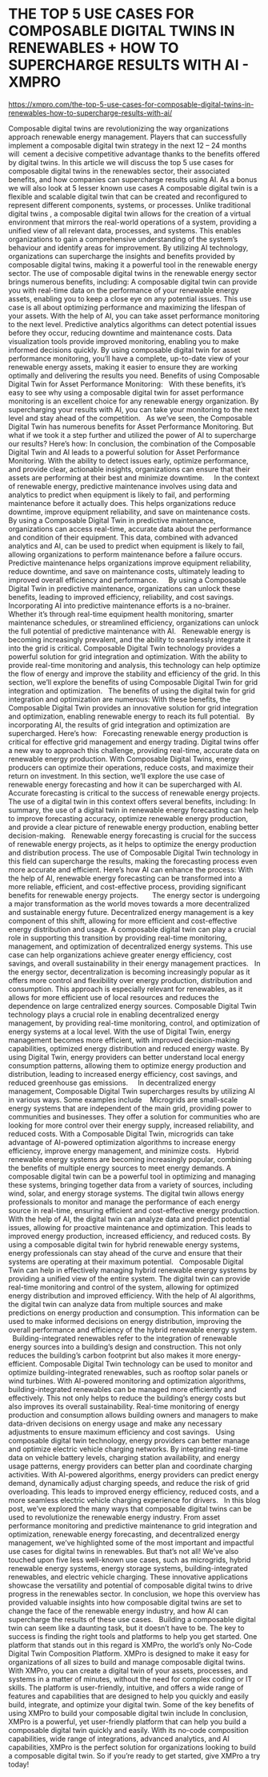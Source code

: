 # THE TOP 5 USE CASES FOR COMPOSABLE DIGITAL TWINS IN RENEWABLES + HOW TO SUPERCHARGE RESULTS WITH AI - XMPRO

https://xmpro.com/the-top-5-use-cases-for-composable-digital-twins-in-renewables-how-to-supercharge-results-with-ai/


Composable digital twins are revolutionizing the way organizations approach renewable energy management. Players that can successfully implement a composable digital twin strategy in the next 12 – 24 months will  cement a decisive competitive advantage thanks to the benefits offered by digital twins.
In this article we will discuss the top 5 use cases for composable digital twins in the renewables sector, their associated benefits, and how companies can supercharge results using AI.
As a bonus we will also look at 5 lesser known use cases
A composable digital twin is a flexible and scalable digital twin that can be created and reconfigured to represent different components, systems, or processes. Unlike traditional digital twins , a composable digital twin allows for the creation of a virtual environment that mirrors the real-world operations of a system, providing a unified view of all relevant data, processes, and systems. This enables organizations to gain a comprehensive understanding of the system’s behaviour and identify areas for improvement. By utilizing AI technology, organizations can supercharge the insights and benefits provided by composable digital twins, making it a powerful tool in the renewable energy sector.
The use of composable digital twins in the renewable energy sector brings numerous benefits, including:
A composable digital twin can provide you with real-time data on the performance of your renewable energy assets, enabling you to keep a close eye on any potential issues. This use case is all about optimizing performance and maximizing the lifespan of your assets.
With the help of AI, you can take asset performance monitoring to the next level. Predictive analytics algorithms can detect potential issues before they occur, reducing downtime and maintenance costs. Data visualization tools provide improved monitoring, enabling you to make informed decisions quickly.
By using composable digital twin for asset performance monitoring, you’ll have a complete, up-to-date view of your renewable energy assets, making it easier to ensure they are working optimally and delivering the results you need.
Benefits of using Composable Digital Twin for Asset Performance Monitoring:
 
With these benefits, it’s easy to see why using a composable digital twin for asset performance monitoring is an excellent choice for any renewable energy organization. By supercharging your results with AI, you can take your monitoring to the next level and stay ahead of the competition.
 
As we’ve seen, the Composable Digital Twin has numerous benefits for Asset Performance Monitoring. But what if we took it a step further and utilized the power of AI to supercharge our results?
Here’s how:
In conclusion, the combination of the Composable Digital Twin and AI leads to a powerful solution for Asset Performance Monitoring. With the ability to detect issues early, optimize performance, and provide clear, actionable insights, organizations can ensure that their assets are performing at their best and minimize downtime.
 
 
In the context of renewable energy, predictive maintenance involves using data and analytics to predict when equipment is likely to fail, and performing maintenance before it actually does. This helps organizations reduce downtime, improve equipment reliability, and save on maintenance costs.
By using a Composable Digital Twin in predictive maintenance, organizations can access real-time, accurate data about the performance and condition of their equipment. This data, combined with advanced analytics and AI, can be used to predict when equipment is likely to fail, allowing organizations to perform maintenance before a failure occurs. Predictive maintenance helps organizations improve equipment reliability, reduce downtime, and save on maintenance costs, ultimately leading to improved overall efficiency and performance.
 
 
By using a Composable Digital Twin in predictive maintenance, organizations can unlock these benefits, leading to improved efficiency, reliability, and cost savings.
 
 
Incorporating AI into predictive maintenance efforts is a no-brainer. Whether it’s through real-time equipment health monitoring, smarter maintenance schedules, or streamlined efficiency, organizations can unlock the full potential of predictive maintenance with AI.
 
Renewable energy is becoming increasingly prevalent, and the ability to seamlessly integrate it into the grid is critical. Composable Digital Twin technology provides a powerful solution for grid integration and optimization. With the ability to provide real-time monitoring and analysis, this technology can help optimize the flow of energy and improve the stability and efficiency of the grid. In this section, we’ll explore the benefits of using Composable Digital Twin for grid integration and optimization.
 
The benefits of using the digital twin for grid integration and optimization are numerous:
With these benefits, the Composable Digital Twin provides an innovative solution for grid integration and optimization, enabling renewable energy to reach its full potential.
 
By incorporating AI, the results of grid integration and optimization are supercharged. Here’s how:
 
Forecasting renewable energy production is critical for effective grid management and energy trading. Digital twins offer a new way to approach this challenge, providing real-time, accurate data on renewable energy production. With Composable Digital Twins, energy producers can optimize their operations, reduce costs, and maximize their return on investment. In this section, we’ll explore the use case of renewable energy forecasting and how it can be supercharged with AI.
 
Accurate forecasting is critical to the success of renewable energy projects. The use of a digital twin in this context offers several benefits, including:
In summary, the use of a digital twin in renewable energy forecasting can help to improve forecasting accuracy, optimize renewable energy production, and provide a clear picture of renewable energy production, enabling better decision-making.
 
Renewable energy forecasting is crucial for the success of renewable energy projects, as it helps to optimize the energy production and distribution process. The use of Composable Digital Twin technology in this field can supercharge the results, making the forecasting process even more accurate and efficient. Here’s how AI can enhance the process:
With the help of AI, renewable energy forecasting can be transformed into a more reliable, efficient, and cost-effective process, providing significant benefits for renewable energy projects.
 
 
 
The energy sector is undergoing a major transformation as the world moves towards a more decentralized and sustainable energy future. Decentralized energy management is a key component of this shift, allowing for more efficient and cost-effective energy distribution and usage. A composable digital twin can play a crucial role in supporting this transition by providing real-time monitoring, management, and optimization of decentralized energy systems. This use case can help organizations achieve greater energy efficiency, cost savings, and overall sustainability in their energy management practices.
 
In the energy sector, decentralization is becoming increasingly popular as it offers more control and flexibility over energy production, distribution and consumption. This approach is especially relevant for renewables, as it allows for more efficient use of local resources and reduces the dependence on large centralized energy sources.
Composable Digital Twin technology plays a crucial role in enabling decentralized energy management, by providing real-time monitoring, control, and optimization of energy systems at a local level. With the use of Digital Twin, energy management becomes more efficient, with improved decision-making capabilities, optimized energy distribution and reduced energy waste.
By using Digital Twin, energy providers can better understand local energy consumption patterns, allowing them to optimize energy production and distribution, leading to increased energy efficiency, cost savings, and reduced greenhouse gas emissions.
 
 
In decentralized energy management, Composable Digital Twin supercharges results by utilizing AI in various ways. Some examples include 
 
Microgrids are small-scale energy systems that are independent of the main grid, providing power to communities and businesses. They offer a solution for communities who are looking for more control over their energy supply, increased reliability, and reduced costs. With a Composable Digital Twin, microgrids can take advantage of AI-powered optimization algorithms to increase energy efficiency, improve energy management, and minimize costs.
 
Hybrid renewable energy systems are becoming increasingly popular, combining the benefits of multiple energy sources to meet energy demands. A composable digital twin can be a powerful tool in optimizing and managing these systems, bringing together data from a variety of sources, including wind, solar, and energy storage systems. The digital twin allows energy professionals to monitor and manage the performance of each energy source in real-time, ensuring efficient and cost-effective energy production. With the help of AI, the digital twin can analyze data and predict potential issues, allowing for proactive maintenance and optimization. This leads to improved energy production, increased efficiency, and reduced costs. By using a composable digital twin for hybrid renewable energy systems, energy professionals can stay ahead of the curve and ensure that their systems are operating at their maximum potential.
 
Composable Digital Twin can help in effectively managing hybrid renewable energy systems by providing a unified view of the entire system. The digital twin can provide real-time monitoring and control of the system, allowing for optimized energy distribution and improved efficiency. With the help of AI algorithms, the digital twin can analyze data from multiple sources and make predictions on energy production and consumption. This information can be used to make informed decisions on energy distribution, improving the overall performance and efficiency of the hybrid renewable energy system.
 
Building-integrated renewables refer to the integration of renewable energy sources into a building’s design and construction. This not only reduces the building’s carbon footprint but also makes it more energy-efficient. Composable Digital Twin technology can be used to monitor and optimize building-integrated renewables, such as rooftop solar panels or wind turbines.
With AI-powered monitoring and optimization algorithms, building-integrated renewables can be managed more efficiently and effectively. This not only helps to reduce the building’s energy costs but also improves its overall sustainability. Real-time monitoring of energy production and consumption allows building owners and managers to make data-driven decisions on energy usage and make any necessary adjustments to ensure maximum efficiency and cost savings.
 
Using composable digital twin technology, energy providers can better manage and optimize electric vehicle charging networks. By integrating real-time data on vehicle battery levels, charging station availability, and energy usage patterns, energy providers can better plan and coordinate charging activities. With AI-powered algorithms, energy providers can predict energy demand, dynamically adjust charging speeds, and reduce the risk of grid overloading. This leads to improved energy efficiency, reduced costs, and a more seamless electric vehicle charging experience for drivers.
 
In this blog post, we’ve explored the many ways that composable digital twins can be used to revolutionize the renewable energy industry. From asset performance monitoring and predictive maintenance to grid integration and optimization, renewable energy forecasting, and decentralized energy management, we’ve highlighted some of the most important and impactful use cases for digital twins in renewables.
But that’s not all! We’ve also touched upon five less well-known use cases, such as microgrids, hybrid renewable energy systems, energy storage systems, building-integrated renewables, and electric vehicle charging. These innovative applications showcase the versatility and potential of composable digital twins to drive progress in the renewables sector.
In conclusion, we hope this overview has provided valuable insights into how composable digital twins are set to change the face of the renewable energy industry, and how AI can supercharge the results of these use cases.
 
Building a composable digital twin can seem like a daunting task, but it doesn’t have to be. The key to success is finding the right tools and platforms to help you get started. One platform that stands out in this regard is XMPro, the world’s only No-Code Digital Twin Composition Platform.
XMPro is designed to make it easy for organizations of all sizes to build and manage composable digital twins. With XMPro, you can create a digital twin of your assets, processes, and systems in a matter of minutes, without the need for complex coding or IT skills. The platform is user-friendly, intuitive, and offers a wide range of features and capabilities that are designed to help you quickly and easily build, integrate, and optimize your digital twin.
Some of the key benefits of using XMPro to build your composable digital twin include
In conclusion, XMPro is a powerful, yet user-friendly platform that can help you build a composable digital twin quickly and easily. With its no-code composition capabilities, wide range of integrations, advanced analytics, and AI capabilities, XMPro is the perfect solution for organizations looking to build a composable digital twin. So if you’re ready to get started, give XMPro a try today!
 
 